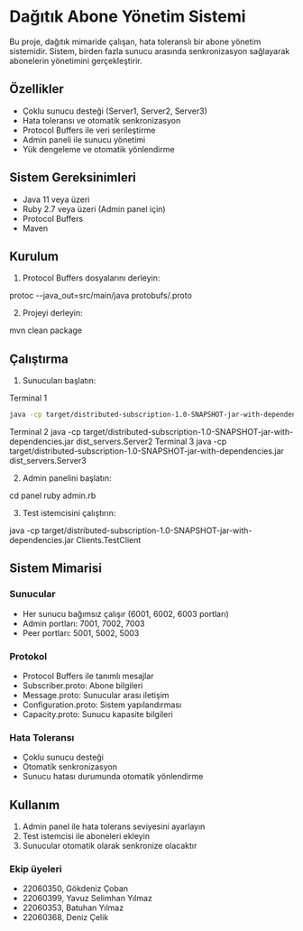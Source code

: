 # Dağıtık Abone Yönetim Sistemi

Bu proje, dağıtık mimaride çalışan, hata toleranslı bir abone yönetim sistemidir. Sistem, birden fazla sunucu arasında senkronizasyon sağlayarak abonelerin yönetimini gerçekleştirir.

## Özellikler

- Çoklu sunucu desteği (Server1, Server2, Server3)
- Hata toleransı ve otomatik senkronizasyon
- Protocol Buffers ile veri serileştirme
- Admin paneli ile sunucu yönetimi
- Yük dengeleme ve otomatik yönlendirme

## Sistem Gereksinimleri

- Java 11 veya üzeri
- Ruby 2.7 veya üzeri (Admin panel için)
- Protocol Buffers
- Maven

## Kurulum

1. Protocol Buffers dosyalarını derleyin:

protoc --java_out=src/main/java protobufs/.proto

2. Projeyi derleyin:

mvn clean package

## Çalıştırma

1. Sunucuları başlatın:

Terminal 1
```bash
java -cp target/distributed-subscription-1.0-SNAPSHOT-jar-with-dependencies.jar dist_servers.Server1
```

Terminal 2
java -cp target/distributed-subscription-1.0-SNAPSHOT-jar-with-dependencies.jar dist_servers.Server2
Terminal 3
java -cp target/distributed-subscription-1.0-SNAPSHOT-jar-with-dependencies.jar dist_servers.Server3

2. Admin panelini başlatın:
   
cd panel
ruby admin.rb

3. Test istemcisini çalıştırın:
   
java -cp target/distributed-subscription-1.0-SNAPSHOT-jar-with-dependencies.jar Clients.TestClient

## Sistem Mimarisi

### Sunucular
- Her sunucu bağımsız çalışır (6001, 6002, 6003 portları)
- Admin portları: 7001, 7002, 7003
- Peer portları: 5001, 5002, 5003

### Protokol
- Protocol Buffers ile tanımlı mesajlar
- Subscriber.proto: Abone bilgileri
- Message.proto: Sunucular arası iletişim
- Configuration.proto: Sistem yapılandırması
- Capacity.proto: Sunucu kapasite bilgileri

### Hata Toleransı
- Çoklu sunucu desteği
- Otomatik senkronizasyon
- Sunucu hatası durumunda otomatik yönlendirme

## Kullanım

1. Admin panel ile hata tolerans seviyesini ayarlayın
2. Test istemcisi ile aboneleri ekleyin
3. Sunucular otomatik olarak senkronize olacaktır



### Ekip üyeleri

- 22060350, Gökdeniz Çoban
- 22060399, Yavuz Selimhan Yılmaz
- 22060353, Batuhan Yılmaz
- 22060368, Deniz Çelik
